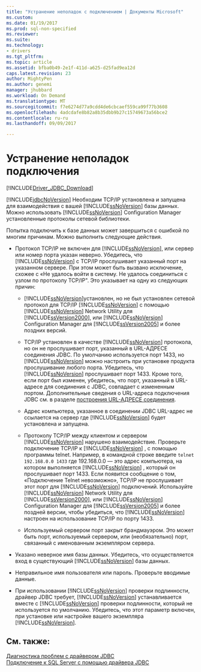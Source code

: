 ```yaml
---
title: "Устранение неполадок с подключением | Документы Microsoft"
ms.custom: 
ms.date: 01/19/2017
ms.prod: sql-non-specified
ms.reviewer: 
ms.suite: 
ms.technology:
- drivers
ms.tgt_pltfrm: 
ms.topic: article
ms.assetid: bfba0b49-2e1f-411d-a625-d25fad9ea12d
caps.latest.revision: 23
author: MightyPen
ms.author: genemi
manager: jhubbard
ms.workload: On Demand
ms.translationtype: MT
ms.sourcegitcommit: f7e6274d77a9cdd4de6cbcaef559ca99f77b3608
ms.openlocfilehash: 4adcdafe8b82a8b35dbb9b27c15749673a56bce2
ms.contentlocale: ru-ru
ms.lasthandoff: 09/09/2017

---
```

# <a name="troubleshooting-connectivity"></a>Устранение неполадок подключения
[!INCLUDE[Driver_JDBC_Download](../../includes/driver_jdbc_download.md)]

  [!INCLUDE[jdbcNoVersion](../../includes/jdbcnoversion_md.md)] Необходим TCP/IP установлена и запущена для взаимодействия с вашей [!INCLUDE[ssNoVersion](../../includes/ssnoversion_md.md)] базы данных. Можно использовать [!INCLUDE[ssNoVersion](../../includes/ssnoversion_md.md)] Configuration Manager установленные протоколы сетевой библиотеки.  
  
 Попытка подключить к базе данных может завершиться с ошибкой по многим причинам. Можно выполнить следующие действия.  
  
-   Протокол TCP/IP не включен для [!INCLUDE[ssNoVersion](../../includes/ssnoversion_md.md)], или сервер или номер порта указан неверно. Убедитесь, что [!INCLUDE[ssNoVersion](../../includes/ssnoversion_md.md)] с TCP/IP прослушивает указанный порт на указанном сервере. При этом может быть вызвано исключение, схожее с «Не удалось войти в систему. Не удалось соединиться с узлом по протоколу TCP/IP". Это указывает на одну из следующих причин:  
  
    -   [!INCLUDE[ssNoVersion](../../includes/ssnoversion_md.md)]установлен, но не был установлен сетевой протокол для TCP/IP [!INCLUDE[ssNoVersion](../../includes/ssnoversion_md.md)] с помощью [!INCLUDE[ssNoVersion](../../includes/ssnoversion_md.md)] Network Utility для [!INCLUDE[ssVersion2000](../../includes/ssversion2000_md.md)], или [!INCLUDE[ssNoVersion](../../includes/ssnoversion_md.md)] Configuration Manager для [!INCLUDE[ssVersion2005](../../includes/ssversion2005_md.md)] и более поздних версий.  
  
    -   TCP/IP установлен в качестве [!INCLUDE[ssNoVersion](../../includes/ssnoversion_md.md)] протокола, но он не прослушивает порт, указанный в URL-АДРЕСЕ соединения JDBC. По умолчанию используется порт 1433, но [!INCLUDE[ssNoVersion](../../includes/ssnoversion_md.md)] можно настроить при установке продукта прослушивание любого порта. Убедитесь, что [!INCLUDE[ssNoVersion](../../includes/ssnoversion_md.md)] прослушивает порт 1433. Кроме того, если порт был изменен, убедитесь, что порт, указанный в URL-адресе для соединения с JDBC, совпадает с измененным портом. Дополнительные сведения о URL-адреса подключения JDBC см. в разделе [построения URL-АДРЕСЕ соединения](../../connect/jdbc/building-the-connection-url.md).  
  
    -   Адрес компьютера, указанное в соединении JDBC URL-адрес не ссылается на сервер где [!INCLUDE[ssNoVersion](../../includes/ssnoversion_md.md)] будет установлена и запущена.  
  
    -   Протоколу TCP/IP между клиентом и сервером [!INCLUDE[ssNoVersion](../../includes/ssnoversion_md.md)] нарушено взаимодействие. Проверьте подключение TCP/IP к [!INCLUDE[ssNoVersion](../../includes/ssnoversion_md.md)] , с помощью программы telnet. Например, в командной строке введите `telnet 192.168.0.0 1433` где 192.168.0.0 — это адрес компьютера, на котором выполняется [!INCLUDE[ssNoVersion](../../includes/ssnoversion_md.md)] , который он прослушивает порт 1433. Если появится сообщение о том, «Подключение Telnet невозможно», TCP/IP не прослушивает этот порт для [!INCLUDE[ssNoVersion](../../includes/ssnoversion_md.md)] подключений. Используйте [!INCLUDE[ssNoVersion](../../includes/ssnoversion_md.md)] Network Utility для [!INCLUDE[ssVersion2000](../../includes/ssversion2000_md.md)], или [!INCLUDE[ssNoVersion](../../includes/ssnoversion_md.md)] Configuration Manager для [!INCLUDE[ssVersion2005](../../includes/ssversion2005_md.md)] и более поздней версии, чтобы убедиться, что [!INCLUDE[ssNoVersion](../../includes/ssnoversion_md.md)] настроен на использование TCP/IP по порту 1433.  
  
    -   Используемый сервером порт закрыт брандмауэром. Это может быть порт, используемый сервером, или (необязательно) порт, связанный с именованным экземпляром сервера.  
  
-   Указано неверное имя базы данных. Убедитесь, что осуществляется вход в существующий [!INCLUDE[ssNoVersion](../../includes/ssnoversion_md.md)] базы данных.  
  
-   Неправильное имя пользователя или пароль. Проверьте вводимые данные.  
  
-   При использовании [!INCLUDE[ssNoVersion](../../includes/ssnoversion_md.md)] проверки подлинности, драйвер JDBC требует, [!INCLUDE[ssNoVersion](../../includes/ssnoversion_md.md)] устанавливается вместе с [!INCLUDE[ssNoVersion](../../includes/ssnoversion_md.md)] проверки подлинности, который не используется по умолчанию. Убедитесь, что этот параметр включен, при установке или настройке вашего экземпляра [!INCLUDE[ssNoVersion](../../includes/ssnoversion_md.md)].  
  
## <a name="see-also"></a>См. также:  
 [Диагностика проблем с драйвером JDBC](../../connect/jdbc/diagnosing-problems-with-the-jdbc-driver.md)   
 [Подключение к SQL Server с помощью драйвера JDBC](../../connect/jdbc/connecting-to-sql-server-with-the-jdbc-driver.md)  
  
  

